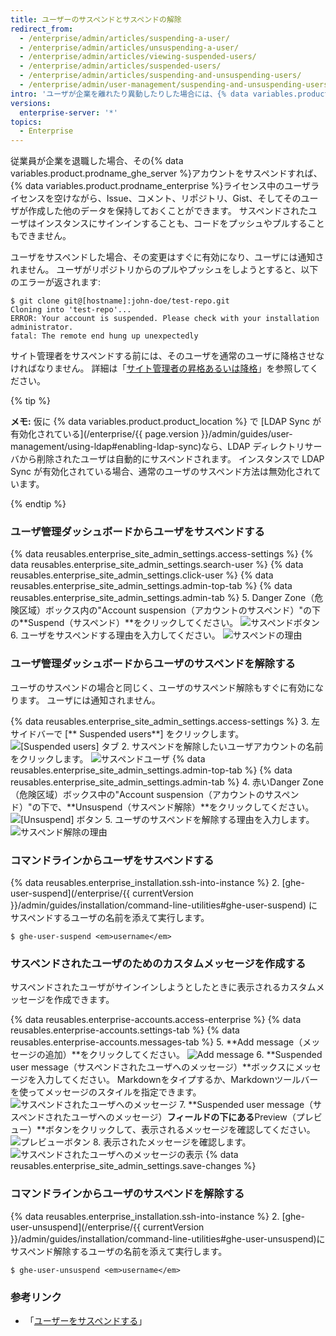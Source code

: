 ```yaml
---
title: ユーザーのサスペンドとサスペンドの解除
redirect_from:
  - /enterprise/admin/articles/suspending-a-user/
  - /enterprise/admin/articles/unsuspending-a-user/
  - /enterprise/admin/articles/viewing-suspended-users/
  - /enterprise/admin/articles/suspended-users/
  - /enterprise/admin/articles/suspending-and-unsuspending-users/
  - /enterprise/admin/user-management/suspending-and-unsuspending-users
intro: 'ユーザが企業を離れたり異動したりした場合には、{% data variables.product.product_location %} に対するそのユーザのアクセス権を削除したり変更したりしなければなりません。'
versions:
  enterprise-server: '*'
topics:
  - Enterprise
---
```


従業員が企業を退職した場合、その{% data variables.product.prodname_ghe_server %}アカウントをサスペンドすれば、{% data variables.product.prodname_enterprise %}ライセンス中のユーザライセンスを空けながら、Issue、コメント、リポジトリ、Gist、そしてそのユーザが作成した他のデータを保持しておくことができます。 サスペンドされたユーザはインスタンスにサインインすることも、コードをプッシュやプルすることもできません。

ユーザをサスペンドした場合、その変更はすぐに有効になり、ユーザには通知されません。 ユーザがリポジトリからのプルやプッシュをしようとすると、以下のエラーが返されます:

```shell
$ git clone git@[hostname]:john-doe/test-repo.git
Cloning into 'test-repo'...
ERROR: Your account is suspended. Please check with your installation administrator.
fatal: The remote end hung up unexpectedly
```

サイト管理者をサスペンドする前には、そのユーザを通常のユーザに降格させなければなりません。 詳細は「[サイト管理者の昇格あるいは降格](/enterprise/admin/user-management/promoting-or-demoting-a-site-administrator)」を参照してください。

{% tip %}

**メモ:** 仮に {% data variables.product.product_location %} で [LDAP Sync が有効化されている](/enterprise/{{ page.version }}/admin/guides/user-management/using-ldap#enabling-ldap-sync)なら、LDAP ディレクトリサーバから削除されたユーザは自動的にサスペンドされます。 インスタンスで LDAP Sync が有効化されている場合、通常のユーザのサスペンド方法は無効化されています。

{% endtip %}

### ユーザ管理ダッシュボードからユーザをサスペンドする

{% data reusables.enterprise_site_admin_settings.access-settings %}
{% data reusables.enterprise_site_admin_settings.search-user %}
{% data reusables.enterprise_site_admin_settings.click-user %}
{% data reusables.enterprise_site_admin_settings.admin-top-tab %}
{% data reusables.enterprise_site_admin_settings.admin-tab %}
5. Danger Zone（危険区域）ボックス内の"Account suspension（アカウントのサスペンド）"の下の**Suspend（サスペンド）**をクリックしてください。 ![サスペンドボタン](/assets/images/enterprise/site-admin-settings/suspend.png)
6. ユーザをサスペンドする理由を入力してください。 ![サスペンドの理由](/assets/images/enterprise/site-admin-settings/suspend-reason.png)

### ユーザ管理ダッシュボードからユーザのサスペンドを解除する

ユーザのサスペンドの場合と同じく、ユーザのサスペンド解除もすぐに有効になります。 ユーザには通知されません。

{% data reusables.enterprise_site_admin_settings.access-settings %}
3. 左サイドバーで [** Suspended users**] をクリックします。 ![[Suspended users] タブ](/assets/images/enterprise/site-admin-settings/user/suspended-users-tab.png)
2. サスペンドを解除したいユーザアカウントの名前をクリックします。 ![サスペンドユーザ](/assets/images/enterprise/site-admin-settings/user/suspended-user.png)
{% data reusables.enterprise_site_admin_settings.admin-top-tab %}
{% data reusables.enterprise_site_admin_settings.admin-tab %}
4. 赤いDanger Zone（危険区域）ボックス中の"Account suspension（アカウントのサスペンド）"の下で、**Unsuspend（サスペンド解除）**をクリックしてください。 ![[Unsuspend] ボタン](/assets/images/enterprise/site-admin-settings/unsuspend.png)
5. ユーザのサスペンドを解除する理由を入力します。 ![サスペンド解除の理由](/assets/images/enterprise/site-admin-settings/unsuspend-reason.png)

### コマンドラインからユーザをサスペンドする

{% data reusables.enterprise_installation.ssh-into-instance %}
2. [ghe-user-suspend](/enterprise/{{ currentVersion }}/admin/guides/installation/command-line-utilities#ghe-user-suspend) にサスペンドするユーザの名前を添えて実行します。
  ```shell
  $ ghe-user-suspend <em>username</em>
  ```

### サスペンドされたユーザのためのカスタムメッセージを作成する

サスペンドされたユーザがサインインしようとしたときに表示されるカスタムメッセージを作成できます。

{% data reusables.enterprise-accounts.access-enterprise %}
{% data reusables.enterprise-accounts.settings-tab %}
{% data reusables.enterprise-accounts.messages-tab %}
5. **Add message（メッセージの追加）**をクリックしてください。 ![Add message](/assets/images/enterprise/site-admin-settings/add-message.png)
6. **Suspended user message（サスペンドされたユーザへのメッセージ）**ボックスにメッセージを入力してください。 Markdownをタイプするか、Markdownツールバーを使ってメッセージのスタイルを指定できます。 ![サスペンドされたユーザへのメッセージ](/assets/images/enterprise/site-admin-settings/suspended-user-message.png)
7. **Suspended user message（サスペンドされたユーザへのメッセージ）**フィールドの下にある**Preview（プレビュー）**ボタンをクリックして、表示されるメッセージを確認してください。 ![プレビューボタン](/assets/images/enterprise/site-admin-settings/suspended-user-message-preview-button.png)
8. 表示されたメッセージを確認します。 ![サスペンドされたユーザへのメッセージの表示](/assets/images/enterprise/site-admin-settings/suspended-user-message-rendered.png)
{% data reusables.enterprise_site_admin_settings.save-changes %}

### コマンドラインからユーザのサスペンドを解除する

{% data reusables.enterprise_installation.ssh-into-instance %}
2. [ghe-user-unsuspend](/enterprise/{{ currentVersion }}/admin/guides/installation/command-line-utilities#ghe-user-unsuspend)にサスペンド解除するユーザの名前を添えて実行します。
  ```shell
  $ ghe-user-unsuspend <em>username</em>
  ```

### 参考リンク
- 「[ユーザーをサスペンドする](/rest/reference/enterprise-admin#suspend-a-user)」
